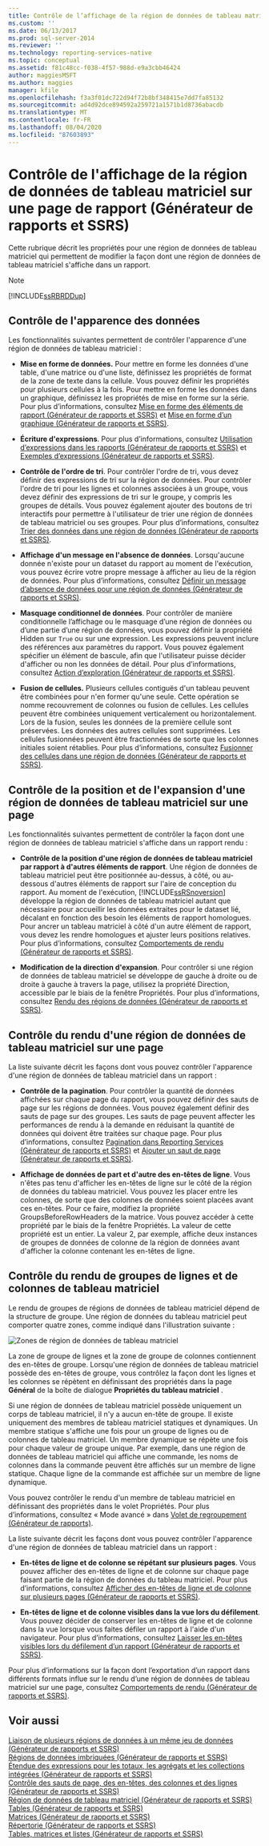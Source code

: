 ```yaml
---
title: Contrôle de l’affichage de la région de données de tableau matriciel sur une page de rapport (Générateur de rapports et SSRS) | Microsoft Docs
ms.custom: ''
ms.date: 06/13/2017
ms.prod: sql-server-2014
ms.reviewer: ''
ms.technology: reporting-services-native
ms.topic: conceptual
ms.assetid: f81c48cc-f038-4f57-988d-e9a3cbb46424
author: maggiesMSFT
ms.author: maggies
manager: kfile
ms.openlocfilehash: f3a3f01dc722d94f72b8bf348415e7dd7fa85132
ms.sourcegitcommit: ad4d92dce894592a259721a1571b1d8736abacdb
ms.translationtype: MT
ms.contentlocale: fr-FR
ms.lasthandoff: 08/04/2020
ms.locfileid: "87603893"
---
```

# <a name="controlling-the-tablix-data-region-display-on-a-report-page-report-builder-and-ssrs"></a>Contrôle de l'affichage de la région de données de tableau matriciel sur une page de rapport (Générateur de rapports et SSRS)
  Cette rubrique décrit les propriétés pour une région de données de tableau matriciel qui permettent de modifier la façon dont une région de données de tableau matriciel s'affiche dans un rapport.  
  
> [!NOTE]  
>  [!INCLUDE[ssRBRDDup](../../includes/ssrbrddup-md.md)]  
  
## <a name="controlling-the-appearance-of-data"></a>Contrôle de l'apparence des données  
 Les fonctionnalités suivantes permettent de contrôler l'apparence d'une région de données de tableau matriciel :  
  
-   **Mise en forme de données.** Pour mettre en forme les données d'une table, d'une matrice ou d'une liste, définissez les propriétés de format de la zone de texte dans la cellule. Vous pouvez définir les propriétés pour plusieurs cellules à la fois. Pour mettre en forme les données dans un graphique, définissez les propriétés de mise en forme sur la série. Pour plus d’informations, consultez [Mise en forme des éléments de rapport &#40;Générateur de rapports et SSRS&#41;](formatting-report-items-report-builder-and-ssrs.md) et [Mise en forme d’un graphique &#40;Générateur de rapports et SSRS&#41;](formatting-a-chart-report-builder-and-ssrs.md).  
  
-   **Écriture d'expressions**. Pour plus d’informations, consultez [Utilisation d’expressions dans les rapports &#40;Générateur de rapports et SSRS&#41;](expression-uses-in-reports-report-builder-and-ssrs.md) et [Exemples d’expressions &#40;Générateur de rapports et SSRS&#41;](expression-examples-report-builder-and-ssrs.md).  
  
-   **Contrôle de l'ordre de tri**. Pour contrôler l'ordre de tri, vous devez définir des expressions de tri sur la région de données. Pour contrôler l'ordre de tri pour les lignes et colonnes associées à un groupe, vous devez définir des expressions de tri sur le groupe, y compris les groupes de détails. Vous pouvez également ajouter des boutons de tri interactifs pour permettre à l'utilisateur de trier une région de données de tableau matriciel ou ses groupes. Pour plus d’informations, consultez [Trier des données dans une région de données &#40;Générateur de rapports et SSRS&#41;](sort-data-in-a-data-region-report-builder-and-ssrs.md).  
  
-   **Affichage d'un message en l'absence de données**. Lorsqu'aucune donnée n'existe pour un dataset du rapport au moment de l'exécution, vous pouvez écrire votre propre message à afficher au lieu de la région de données. Pour plus d’informations, consultez [Définir un message d’absence de données pour une région de données &#40;Générateur de rapports et SSRS&#41;](../report-data/set-a-no-data-message-for-a-data-region-report-builder-and-ssrs.md).  
  
-   **Masquage conditionnel de données**. Pour contrôler de manière conditionnelle l’affichage ou le masquage d’une région de données ou d’une partie d’une région de données, vous pouvez définir la propriété Hidden sur `True` ou sur une expression. Les expressions peuvent inclure des références aux paramètres du rapport. Vous pouvez également spécifier un élément de bascule, afin que l'utilisateur puisse décider d'afficher ou non les données de détail. Pour plus d’informations, consultez [Action d’exploration &#40;Générateur de rapports et SSRS&#41;](drilldown-action-report-builder-and-ssrs.md).  
  
-   **Fusion de cellules.** Plusieurs cellules contiguës d'un tableau peuvent être combinées pour n'en former qu'une seule. Cette opération se nomme recouvrement de colonnes ou fusion de cellules. Les cellules peuvent être combinées uniquement verticalement ou horizontalement. Lors de la fusion, seules les données de la première cellule sont préservées. Les données des autres cellules sont supprimées. Les cellules fusionnées peuvent être fractionnées de sorte que les colonnes initiales soient rétablies. Pour plus d’informations, consultez [Fusionner des cellules dans une région de données &#40;Générateur de rapports et SSRS&#41;](merge-cells-in-a-data-region-report-builder-and-ssrs.md).  
  
## <a name="controlling-tablix-data-region-position-and-expansion-on-a-page"></a>Contrôle de la position et de l'expansion d'une région de données de tableau matriciel sur une page  
 Les fonctionnalités suivantes permettent de contrôler la façon dont une région de données de tableau matriciel s'affiche dans un rapport rendu :  
  
-   **Contrôle de la position d'une région de données de tableau matriciel par rapport à d'autres éléments de rapport**. Une région de données de tableau matriciel peut être positionnée au-dessus, à côté, ou au-dessous d'autres éléments de rapport sur l'aire de conception du rapport. Au moment de l'exécution, [!INCLUDE[ssRSnoversion](../../includes/ssrsnoversion-md.md)] développe la région de données de tableau matriciel autant que nécessaire pour accueillir les données extraites pour le dataset lié, décalant en fonction des besoin les éléments de rapport homologues. Pour ancrer un tableau matriciel à côté d'un autre élément de rapport, vous devez les rendre homologues et ajuster leurs positions relatives. Pour plus d’informations, consultez [Comportements de rendu &#40;Générateur de rapports et SSRS&#41;](rendering-behaviors-report-builder-and-ssrs.md).  
  
-   **Modification de la direction d'expansion**. Pour contrôler si une région de données de tableau matriciel se développe de gauche à droite ou de droite à gauche à travers la page, utilisez la propriété Direction, accessible par le biais de la fenêtre Propriétés. Pour plus d’informations, consultez [Rendu des régions de données &#40;Générateur de rapports et SSRS&#41;](rendering-data-regions-report-builder-and-ssrs.md).  
  
## <a name="controlling-how-a-tablix-data-region-renders-on-a-page"></a>Contrôle du rendu d'une région de données de tableau matriciel sur une page  
 La liste suivante décrit les façons dont vous pouvez contrôler l'apparence d'une région de données de tableau matriciel dans un rapport :  
  
-   **Contrôle de la pagination**. Pour contrôler la quantité de données affichées sur chaque page du rapport, vous pouvez définir des sauts de page sur les régions de données. Vous pouvez également définir des sauts de page sur des groupes. Les sauts de page peuvent affecter les performances de rendu à la demande en réduisant la quantité de données qui doivent être traitées sur chaque page. Pour plus d’informations, consultez [Pagination dans Reporting Services &#40;Générateur de rapports et SSRS&#41;](pagination-in-reporting-services-report-builder-and-ssrs.md) et [Ajouter un saut de page &#40;Générateur de rapports et SSRS&#41;](add-a-page-break-report-builder-and-ssrs.md).  
  
-   **Affichage de données de part et d'autre des en-têtes de ligne**. Vous n'êtes pas tenu d'afficher les en-têtes de ligne sur le côté de la région de données du tableau matriciel. Vous pouvez les placer entre les colonnes, de sorte que des colonnes de données soient placées avant ces en-têtes. Pour ce faire, modifiez la propriété GroupsBeforeRowHeaders de la matrice. Vous pouvez accéder à cette propriété par le biais de la fenêtre Propriétés. La valeur de cette propriété est un entier. La valeur 2, par exemple, affiche deux instances de groupes de données de colonne de la région de données avant d'afficher la colonne contenant les en-têtes de ligne.  
  
## <a name="controlling-how-tablix-row-and-column-groups-render"></a>Contrôle du rendu de groupes de lignes et de colonnes de tableau matriciel  
 Le rendu de groupes de régions de données de tableau matriciel dépend de la structure de groupe. Une région de données du tableau matriciel peut comporter quatre zones, comme indiqué dans l'illustration suivante :  
  
 ![Zones de région de données de tableau matriciel](../media/rs-tablixareas.gif "Zones de régions de données de tableau matriciel")  
  
 La zone de groupe de lignes et la zone de groupe de colonnes contiennent des en-têtes de groupe. Lorsqu'une région de données de tableau matriciel possède des en-têtes de groupe, vous contrôlez la façon dont les lignes et les colonnes se répètent en définissant des propriétés dans la page **Général** de la boîte de dialogue **Propriétés du tableau matriciel** .  
  
 Si une région de données de tableau matriciel possède uniquement un corps de tableau matriciel, il n'y a aucun en-tête de groupe. Il existe uniquement des membres de tableau matriciel statiques et dynamiques. Un membre statique s'affiche une fois pour un groupe de lignes ou de colonnes de tableau matriciel. Un membre dynamique se répète une fois pour chaque valeur de groupe unique. Par exemple, dans une région de données de tableau matriciel qui affiche une commande, les noms de colonnes dans la commande peuvent être affichés sur un membre de ligne statique. Chaque ligne de la commande est affichée sur un membre de ligne dynamique.  
  
 Vous pouvez contrôler le rendu d'un membre de tableau matriciel en définissant des propriétés dans le volet Propriétés. Pour plus d’informations, consultez « Mode avancé » dans [Volet de regroupement &#40;Générateur de rapports&#41;](grouping-pane-report-builder.md).  
  
 La liste suivante décrit les façons dont vous pouvez contrôler l'apparence d'une région de données de tableau matriciel dans un rapport :  
  
-   **En-têtes de ligne et de colonne se répétant sur plusieurs pages**. Vous pouvez afficher des en-têtes de ligne et de colonne sur chaque page faisant partie de la région de données du tableau matriciel. Pour plus d’informations, consultez [Afficher des en-têtes de ligne et de colonne sur plusieurs pages &#40;Générateur de rapports et SSRS&#41;](display-row-and-column-headers-on-multiple-pages-report-builder-and-ssrs.md).  
  
-   **En-têtes de ligne et de colonne visibles dans la vue lors du défilement**. Vous pouvez décider de conserver les en-têtes de ligne et de colonne dans la vue lorsque vous faites défiler un rapport à l'aide d'un navigateur. Pour plus d’informations, consultez [Laisser les en-têtes visibles lors du défilement d’un rapport &#40;Générateur de rapports et SSRS&#41;](keep-headers-visible-when-scrolling-through-a-report-report-builder-and-ssrs.md).  
  
 Pour plus d’informations sur la façon dont l’exportation d’un rapport dans différents formats influe sur le rendu d’une région de données de tableau matriciel sur une page, consultez [Comportements de rendu &#40;Générateur de rapports et SSRS&#41;](rendering-behaviors-report-builder-and-ssrs.md).  
  
## <a name="see-also"></a>Voir aussi  
 [Liaison de plusieurs régions de données à un même jeu de données &#40;Générateur de rapports et SSRS&#41;](linking-multiple-data-regions-to-the-same-dataset-report-builder-and-ssrs.md)   
 [Régions de données imbriquées &#40;Générateur de rapports et SSRS&#41;](nested-data-regions-report-builder-and-ssrs.md)   
 [Étendue des expressions pour les totaux, les agrégats et les collections intégrées &#40;Générateur de rapports et SSRS&#41;](expression-scope-for-totals-aggregates-and-built-in-collections.md)   
 [Contrôle des sauts de page, des en-têtes, des colonnes et des lignes &#40;Générateur de rapports et SSRS&#41;](controlling-page-breaks-headings-columns-and-rows-report-builder-and-ssrs.md)   
 [Région de données de tableau matriciel &#40;Générateur de rapports et SSRS&#41;](../tablix-data-region-report-builder-and-ssrs.md)   
 [Tables &#40;Générateur de rapports et SSRS&#41;](tables-report-builder-and-ssrs.md)   
 [Matrices &#40;Générateur de rapports et SSRS&#41;](create-a-matrix-report-builder-and-ssrs.md)   
 [Répertorie &#40;Générateur de rapports et SSRS&#41;](create-invoices-and-forms-with-lists-report-builder-and-ssrs.md)   
 [Tables, matrices et listes &#40;Générateur de rapports et SSRS&#41;](tables-matrices-and-lists-report-builder-and-ssrs.md)  
  
  
